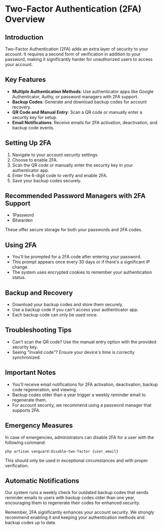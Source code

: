 # Two-Factor Authentication (2FA) Overview

## Introduction

Two-Factor Authentication (2FA) adds an extra layer of security to your account. It requires a second form of verification in addition to your password, making it significantly harder for unauthorized users to access your account.

## Key Features

- **Multiple Authentication Methods**: Use authenticator apps like Google Authenticator, Authy, or password managers with 2FA support.
- **Backup Codes**: Generate and download backup codes for account recovery.
- **QR Code and Manual Entry**: Scan a QR code or manually enter a security key for setup.
- **Email Notifications**: Receive emails for 2FA activation, deactivation, and backup code events.

## Setting Up 2FA

1. Navigate to your account security settings.
2. Choose to enable 2FA.
3. Scan the QR code or manually enter the security key in your authenticator app.
4. Enter the 6-digit code to verify and enable 2FA.
5. Save your backup codes securely.

## Recommended Password Managers with 2FA Support

- 1Password
- Bitwarden

These offer secure storage for both your passwords and 2FA codes.

## Using 2FA

- You'll be prompted for a 2FA code after entering your password.
- This prompt appears once every 30 days or if there's a significant IP change.
- The system uses encrypted cookies to remember your authentication status.

## Backup and Recovery

- Download your backup codes and store them securely.
- Use a backup code if you can't access your authenticator app.
- Each backup code can only be used once.

## Troubleshooting Tips

- Can't scan the QR code? Use the manual entry option with the provided security key.
- Seeing "Invalid code"? Ensure your device's time is correctly synchronized.

## Important Notes

- You'll receive email notifications for 2FA activation, deactivation, backup code regeneration, and viewing.
- Backup codes older than a year trigger a weekly reminder email to regenerate them.
- For account security, we recommend using a password manager that supports 2FA.

## Emergency Measures

In case of emergencies, administrators can disable 2FA for a user with the following command:

```
php artisan vanguard:disable-two-factor {user_email}
```

This should only be used in exceptional circumstances and with proper verification.

## Automatic Notifications

Our system runs a weekly check for outdated backup codes that sends reminder emails to users with backup codes older than one year, encouraging them to regenerate their codes for enhanced security.

Remember, 2FA significantly enhances your account security. We strongly recommend enabling it and keeping your authentication methods and backup codes up to date.